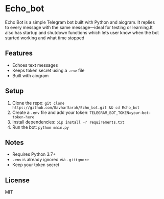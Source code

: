# Echo_bot



Echo Bot is a simple Telegram bot built with Python and aiogram. It replies to every message with the same message—ideal for testing or learning.It also has startup and shutdown functions which lets user know  when  the bot  started working and what time stopped 

## Features
- Echoes text messages
- Keeps token secret using a `.env` file
- Built with aiogram

## Setup
1. Clone the repo:
   `git clone https://github.com/GavharSarah/Echo_bot.git && cd Echo_bot`
2. Create a `.env` file and add your token:
   `TELEGRAM_BOT_TOKEN=your-bot-token-here`
3. Install dependencies:
   `pip install -r requirements.txt`
4. Run the bot:
   `python main.py`

## Notes
- Requires Python 3.7+
- `.env` is already ignored via `.gitignore`
- Keep your token secret

## License
MIT

